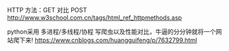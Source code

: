 HTTP 方法：GET 对比 POST
http://www.w3school.com.cn/tags/html_ref_httpmethods.asp

python采用 多进程/多线程/协程 写爬虫以及性能对比，牛逼的分分钟就将一个网站爬下来! 
https://www.cnblogs.com/huangguifeng/p/7632799.html
